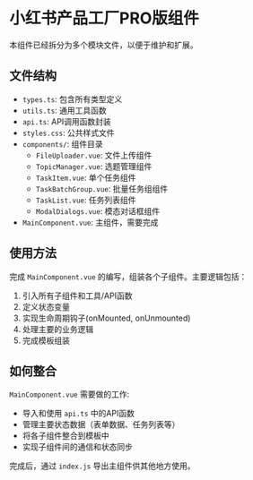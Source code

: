 # 小红书产品工厂PRO版组件

本组件已经拆分为多个模块文件，以便于维护和扩展。

## 文件结构

- `types.ts`: 包含所有类型定义
- `utils.ts`: 通用工具函数
- `api.ts`: API调用函数封装
- `styles.css`: 公共样式文件
- `components/`: 组件目录
  - `FileUploader.vue`: 文件上传组件
  - `TopicManager.vue`: 选题管理组件
  - `TaskItem.vue`: 单个任务组件
  - `TaskBatchGroup.vue`: 批量任务组组件
  - `TaskList.vue`: 任务列表组件
  - `ModalDialogs.vue`: 模态对话框组件
- `MainComponent.vue`: 主组件，需要完成

## 使用方法

完成 `MainComponent.vue` 的编写，组装各个子组件。主要逻辑包括：

1. 引入所有子组件和工具/API函数
2. 定义状态变量
3. 实现生命周期钩子(onMounted, onUnmounted)
4. 处理主要的业务逻辑
5. 完成模板组装

## 如何整合

`MainComponent.vue` 需要做的工作:

- 导入和使用 `api.ts` 中的API函数
- 管理主要状态数据（表单数据、任务列表等）
- 将各子组件整合到模板中
- 实现子组件间的通信和状态同步

完成后，通过 `index.js` 导出主组件供其他地方使用。 